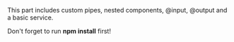 This part includes custom pipes, nested components, @input, @output and a basic service.

Don't forget to run **npm install** first!
